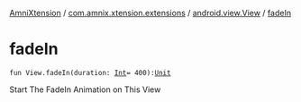 [AmniXtension](../../index.md) / [com.amnix.xtension.extensions](../index.md) / [android.view.View](index.md) / [fadeIn](./fade-in.md)

# fadeIn

`fun View.fadeIn(duration: `[`Int`](https://kotlinlang.org/api/latest/jvm/stdlib/kotlin/-int/index.html)` = 400): `[`Unit`](https://kotlinlang.org/api/latest/jvm/stdlib/kotlin/-unit/index.html)

Start The FadeIn Animation on This View


